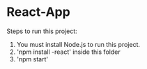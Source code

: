 # React-App
Steps to run this project:
1) You must install Node.js to run this project.
2) 'npm install -react' inside this folder
3) 'npm start'